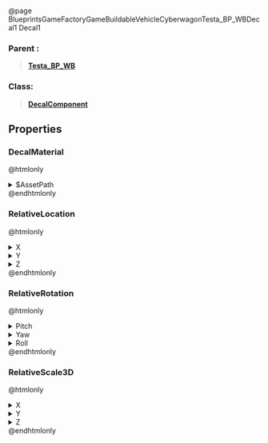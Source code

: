 @page BlueprintsGameFactoryGameBuildableVehicleCyberwagonTesta_BP_WBDecal1 Decal1
### Parent :
<b><a href="_blueprints_game_factory_game_buildable_vehicle_cyberwagon_testa__b_p__w_b.html"><blockquote>Testa_BP_WB</blockquote></a></b>
### Class:
<b><a href="_class_script_decal_component.html"><blockquote>DecalComponent</blockquote></a></b>
## Properties
### DecalMaterial
@htmlonly
<details>
 <summary>$AssetPath</summary>
<b><a href="_blueprints_game_factory_game_equipment_resource_collector_material_decals__crack.html"><blockquote>Decals_Crack</blockquote></a></b>
</details>
@endhtmlonly

### RelativeLocation
@htmlonly
<details>
 <summary>X</summary>
<blockquote>85.6227035522461</blockquote>
</details>
<details>
 <summary>Y</summary>
<blockquote>-123.57555389404297</blockquote>
</details>
<details>
 <summary>Z</summary>
<blockquote>173.80262756347656</blockquote>
</details>
@endhtmlonly

### RelativeRotation
@htmlonly
<details>
 <summary>Pitch</summary>
<blockquote>0</blockquote>
</details>
<details>
 <summary>Yaw</summary>
<blockquote>-85.27932739257812</blockquote>
</details>
<details>
 <summary>Roll</summary>
<blockquote>0</blockquote>
</details>
@endhtmlonly

### RelativeScale3D
@htmlonly
<details>
 <summary>X</summary>
<blockquote>0.15095208585262299</blockquote>
</details>
<details>
 <summary>Y</summary>
<blockquote>0.08099973201751709</blockquote>
</details>
<details>
 <summary>Z</summary>
<blockquote>0.08099973201751709</blockquote>
</details>
@endhtmlonly

